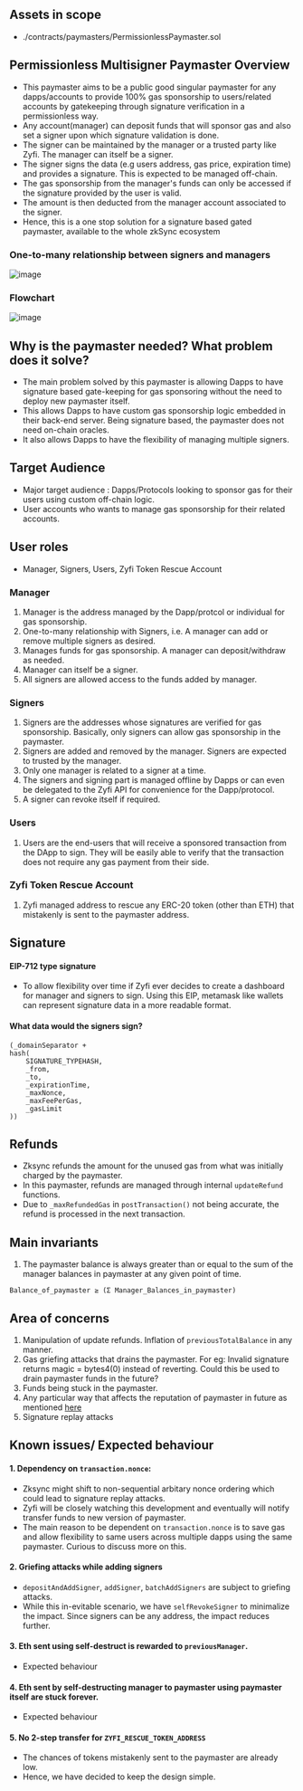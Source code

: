 ## Assets in scope 
- ./contracts/paymasters/PermissionlessPaymaster.sol

## Permissionless Multisigner Paymaster Overview
- This paymaster aims to be a public good singular paymaster for any dapps/accounts to provide 100% gas sponsorship to users/related accounts by gatekeeping through signature verification in a permissionless way. 
- Any account(manager) can deposit funds that will sponsor gas and also set a signer upon which signature validation is done. 
- The signer can be maintained by the manager or a trusted party like Zyfi. The manager can itself be a signer.
- The signer signs the data (e.g users address, gas price, expiration time) and provides a signature. This is expected to be managed off-chain. 
- The gas sponsorship from the manager's funds can only be accessed if the signature provided by the user is valid. 
- The amount is then deducted from the manager account associated to the signer. 
- Hence, this is a one stop solution for a signature based gated paymaster, available to the whole zkSync ecosystem

### One-to-many relationship between signers and managers
![image](./img/image.png)

### Flowchart 
![image](./img/flowchart.png)

## Why is the paymaster needed?  What problem does it solve? 
- The main problem solved by this paymaster is allowing Dapps to have signature based gate-keeping for gas sponsoring without the need to deploy new paymaster itself. 
- This allows Dapps to have custom gas sponsorship logic embedded in their back-end server. Being signature based, the paymaster does not need on-chain oracles.
- It also allows Dapps to have the flexibility of managing multiple signers.

## Target Audience 
- Major target audience : Dapps/Protocols looking to sponsor gas for their users using custom off-chain logic. 
- User accounts who wants to manage gas sponsorship for their related accounts. 

## User roles 
- Manager, Signers, Users, Zyfi Token Rescue Account

### Manager
1. Manager is the address managed by the Dapp/protcol or individual for gas sponsorship.
2. One-to-many relationship with Signers, i.e. A manager can add or remove multiple signers as desired. 
3. Manages funds for gas sponsorship. A manager can deposit/withdraw as needed. 
4. Manager can itself be a signer. 
5. All signers are allowed access to the funds added by manager. 

### Signers 
1. Signers are the addresses whose signatures are verified for gas sponsorship. Basically, only signers can allow gas sponsorship in the paymaster.
2. Signers are added and removed by the manager. Signers are expected to trusted by the manager.
3. Only one manager is related to a signer at a time. 
4. The signers and signing part is managed offline by Dapps or can even be delegated to the Zyfi API for convenience for the Dapp/protocol.
5. A signer can revoke itself if required. 

### Users 
1. Users are the end-users that will receive a sponsored transaction from the DApp to sign. They will be easily able to verify that the transaction does not require any gas payment from their side.

### Zyfi Token Rescue Account 
1. Zyfi managed address to rescue any ERC-20 token (other than ETH) that mistakenly is sent to the paymaster address.

## Signature 

#### EIP-712 type signature
- To allow flexibility over time if Zyfi ever decides to create a dashboard for manager and signers to sign. Using this EIP, metamask like wallets can represent signature data in a more readable format. 

#### What data would the signers sign? 
```
(_domainSeparator +
hash(
    SIGNATURE_TYPEHASH,
    _from,
    _to,
    _expirationTime,
    _maxNonce,
    _maxFeePerGas,
    _gasLimit
))
```

## Refunds
- Zksync refunds the amount for the unused gas from what was initially charged by the paymaster.
- In this paymaster, refunds are managed through internal `updateRefund` functions.
- Due to `_maxRefundedGas` in `postTransaction()` not being accurate, the refund is processed in the next transaction. 

## Main invariants

1. The paymaster balance is always greater than or equal to the sum of the manager balances in paymaster at any given point of time. 

```
Balance_of_paymaster ≥ (Σ Manager_Balances_in_paymaster)
```

## Area of concerns 

1. Manipulation of update refunds. Inflation of `previousTotalBalance` in any manner. 
2. Gas griefing attacks that drains the paymaster. For eg: Invalid signature returns magic = bytes4(0) instead of reverting. Could this be used to drain paymaster funds in the future? 
3. Funds being stuck in  the paymaster.
4. Any particular way that affects the reputation of paymaster in future as mentioned [here](https://docs.zksync.io/build/developer-reference/account-abstraction/paymasters#paymaster-verification-rules) 
5. Signature replay attacks

## Known issues/ Expected behaviour

#### 1. Dependency on `transaction.nonce`:
- Zksync might shift to non-sequential arbitary nonce ordering which could lead to signature replay attacks. 
- Zyfi will be closely watching this development and eventually will notify transfer funds to new version of paymaster. 
- The main reason to be dependent on `transaction.nonce` is to save gas and allow flexibility to same users across multiple dapps using the same paymaster. Curious to discuss more on this. 

#### 2. Griefing attacks while adding signers
- `depositAndAddSigner`, `addSigner`, `batchAddSigners` are subject to griefing attacks. 
- While this in-evitable scenario, we have `selfRevokeSigner` to minimalize the impact. Since signers can be any address, the impact reduces further.  

#### 3. Eth sent using self-destruct is rewarded to `previousManager`. 
- Expected behaviour

#### 4. Eth sent by self-destructing manager to paymaster using paymaster itself are stuck forever.
- Expected behaviour

#### 5. No 2-step transfer for `ZYFI_RESCUE_TOKEN_ADDRESS` 
- The chances of tokens mistakenly sent to the paymaster are already low. 
- Hence, we have decided to keep the design simple.


